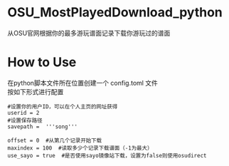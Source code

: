 # OSU_MostPlayedDownload_python
从OSU官网根据你的最多游玩谱面记录下载你游玩过的谱面  

# How to Use  
在python脚本文件所在位置创建一个 config.toml 文件  
按如下形式进行配置  

```
#设置你的用户ID，可以在个人主页的网址获得   
userid = 2  
#设置保存路径   
savepath =  '''song'''  

offset = 0  #从第几个记录开始下载   
maxindex = 100  #读取多少个记录下载谱面（-1为最大）
use_sayo = true  #是否使用sayo镜像站下载，设置为false则使用osudirect
```
